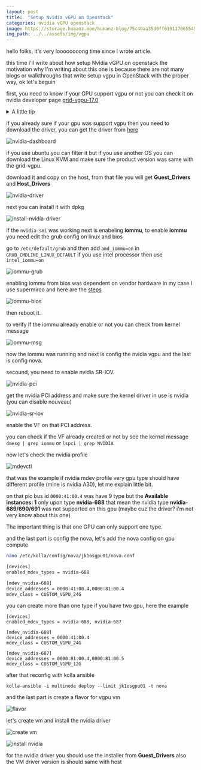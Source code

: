 ```yaml
---
layout: post
title:  "Setup Nvidia vGPU on Openstack"
categories: nvidia vGPU openstack
image: https://storage.humanz.moe/humanz-blog/75c40aa35d0ff6191170655459f89a92bd42eea3_s2_n3_y1.png
img_path: ../../assets/img/vgpu
---
```



hello folks, it's very loooooooong time since I wrote article.

this time i'll write about how setup Nvidia vGPU on openstack the motivation why I'm writing about this one is because there are not many blogs or walkthroughs that write setup vgpu in OpenStack with the proper way, ok let's beguin 


first, you need to know if your GPU support vgpu or not you can check it on nvidia developer page [grid-vgpu-17.0](https://docs.nvidia.com/grid/17.0/grid-vgpu-release-notes-generic-linux-kvm/index.html)

<details>
  <summary>A little tip</summary>
  
    if you only have desktop gpu you can try https://gitlab.com/polloloco/vgpu-proxmox or if you already have datacenter gpu but not in grid-vgpu list try to change ge grid-vgpu version, nvidia sometimes drop the vgpu support in newer version (in my case nvidia A30 was drop the vgpu support on grid 16.0)
    
</details>

if you already sure if your gpu was support vgpu then you need to download the driver, you can get the driver from [here](https://nvid.nvidia.com/login) 

![nvidia-dashboard](1.png)

if you use ubuntu you can filter it but if you use another OS you can download the Linux KVM and make sure the product version was same with the grid-vgpu.

download it and copy on the host, from that file you will get **Guest_Drivers** and **Host_Drivers**

![nvidia-driver](2.png)

next you can install it with dpkg

![install-nvidia-driver](3.png)

if the `nvidia-smi` was working next is enabeling **iommu**, to enable **iommu** you need edit the grub config on linux and bios

go to `/etc/default/grub` and then add `amd_iommu=on` in `GRUB_CMDLINE_LINUX_DEFAULT` if you use intel processor then use `intel_iommu=on`

![iommu-grub](4.png)

enabling iommu from bios was dependent on vendor hardware in my case I use supermirco and here are the [steps](https://www.supermicro.com/support/faqs/faq.cfm?faq=31883)

![iommu-bios](5.png)

then reboot it.


to verify if the iommu already enable or not you can check from kernel message

![iommu-msg](6.png)

now the iommu was running and next is config the nvidia vgpu and the last is config nova.

secound, you need to enable nvidia SR-IOV.

![nvidia-pci](7.png)

get the nvidia PCI address and make sure the kernel driver in use is nvidia (you can disable nouveau)

![nvidia-sr-iov](8.png)

enable the VF on that PCI address.

you can check if the VF already created or not by see the kernel message `dmesg | grep iommu` or `lspci | grep NVIDIA`

now let's check the nvidia profile

![mdevctl](9.png)

that was the example if nvidia mdev profile very gpu type should have different profile (mine is nvidia A30), let me explain little bit.

on that pic bus id `0000:41:00.4` was have 9 type but the **Available instances: 1** only upon type **nvidia-688** that mean the nvidia type **nvidia-689/690/691** was not supported on this gpu (maybe cuz the driver? i'm not very know about this one) 

The important thing is that one GPU can only support one type.


and the last part is config the nova, let's add the nova config on gpu compute

```bash
nano /etc/kolla/config/nova/jk1osgpu01/nova.conf

[devices]
enabled_mdev_types = nvidia-688

[mdev_nvidia-688]
device_addresses = 0000:41:00.4,0000:81:00.4
mdev_class = CUSTOM_VGPU_24G
```
you can create more than one type if you have two gpu, here the example
```
[devices]
enabled_mdev_types = nvidia-688, nvidia-687

[mdev_nvidia-688]
device_addresses = 0000:41:00.4
mdev_class = CUSTOM_VGPU_24G

[mdev_nvidia-687]
device_addresses = 0000:81:00.4,0000:81:00.5
mdev_class = CUSTOM_VGPU_12G

```


after that reconfig with kolla ansible

```
kolla-ansible -i multinode deploy --limit jk1osgpu01 -t nova
```

and the last part is create a flavor for vgpu vm

![flavor](10.png)


let's create vm and install the nvidia driver

![create vm](11.png)


![install nvidia](12.png)

for the nvidia driver you should use the installer from **Guest_Drivers** also the VM driver version is should same with host